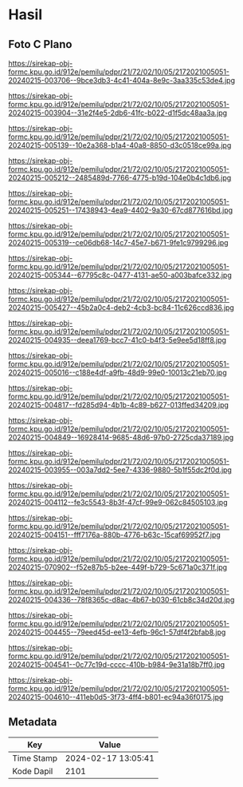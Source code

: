# Hasil

## Foto C Plano

https://sirekap-obj-formc.kpu.go.id/912e/pemilu/pdpr/21/72/02/10/05/2172021005051-20240215-003706--9bce3db3-4c41-404a-8e9c-3aa335c53de4.jpg

https://sirekap-obj-formc.kpu.go.id/912e/pemilu/pdpr/21/72/02/10/05/2172021005051-20240215-003904--31e2f4e5-2db6-41fc-b022-d1f5dc48aa3a.jpg

https://sirekap-obj-formc.kpu.go.id/912e/pemilu/pdpr/21/72/02/10/05/2172021005051-20240215-005139--10e2a368-b1a4-40a8-8850-d3c0518ce99a.jpg

https://sirekap-obj-formc.kpu.go.id/912e/pemilu/pdpr/21/72/02/10/05/2172021005051-20240215-005212--2485489d-7766-4775-b19d-104e0b4c1db6.jpg

https://sirekap-obj-formc.kpu.go.id/912e/pemilu/pdpr/21/72/02/10/05/2172021005051-20240215-005251--17438943-4ea9-4402-9a30-67cd877616bd.jpg

https://sirekap-obj-formc.kpu.go.id/912e/pemilu/pdpr/21/72/02/10/05/2172021005051-20240215-005319--ce06db68-14c7-45e7-b671-9fe1c9799296.jpg

https://sirekap-obj-formc.kpu.go.id/912e/pemilu/pdpr/21/72/02/10/05/2172021005051-20240215-005344--67795c8c-0477-4131-ae50-a003bafce332.jpg

https://sirekap-obj-formc.kpu.go.id/912e/pemilu/pdpr/21/72/02/10/05/2172021005051-20240215-005427--45b2a0c4-deb2-4cb3-bc84-11c626ccd836.jpg

https://sirekap-obj-formc.kpu.go.id/912e/pemilu/pdpr/21/72/02/10/05/2172021005051-20240215-004935--deea1769-bcc7-41c0-b4f3-5e9ee5d18ff8.jpg

https://sirekap-obj-formc.kpu.go.id/912e/pemilu/pdpr/21/72/02/10/05/2172021005051-20240215-005016--c188e4df-a9fb-48d9-99e0-10013c21eb70.jpg

https://sirekap-obj-formc.kpu.go.id/912e/pemilu/pdpr/21/72/02/10/05/2172021005051-20240215-004817--fd285d94-4b1b-4c89-b627-013ffed34209.jpg

https://sirekap-obj-formc.kpu.go.id/912e/pemilu/pdpr/21/72/02/10/05/2172021005051-20240215-004849--16928414-9685-48d6-97b0-2725cda37189.jpg

https://sirekap-obj-formc.kpu.go.id/912e/pemilu/pdpr/21/72/02/10/05/2172021005051-20240215-003955--003a7dd2-5ee7-4336-9880-5b1f55dc2f0d.jpg

https://sirekap-obj-formc.kpu.go.id/912e/pemilu/pdpr/21/72/02/10/05/2172021005051-20240215-004112--fe3c5543-8b3f-47cf-99e9-062c84505103.jpg

https://sirekap-obj-formc.kpu.go.id/912e/pemilu/pdpr/21/72/02/10/05/2172021005051-20240215-004151--fff7176a-880b-4776-b63c-15caf69952f7.jpg

https://sirekap-obj-formc.kpu.go.id/912e/pemilu/pdpr/21/72/02/10/05/2172021005051-20240215-070902--f52e87b5-b2ee-449f-b729-5c671a0c371f.jpg

https://sirekap-obj-formc.kpu.go.id/912e/pemilu/pdpr/21/72/02/10/05/2172021005051-20240215-004336--78f8365c-d8ac-4b67-b030-61cb8c34d20d.jpg

https://sirekap-obj-formc.kpu.go.id/912e/pemilu/pdpr/21/72/02/10/05/2172021005051-20240215-004455--79eed45d-ee13-4efb-96c1-57df4f2bfab8.jpg

https://sirekap-obj-formc.kpu.go.id/912e/pemilu/pdpr/21/72/02/10/05/2172021005051-20240215-004541--0c77c19d-cccc-410b-b984-9e31a18b7ff0.jpg

https://sirekap-obj-formc.kpu.go.id/912e/pemilu/pdpr/21/72/02/10/05/2172021005051-20240215-004610--411eb0d5-3f73-4ff4-b801-ec94a36f0175.jpg


## Metadata

| Key        | Value               |
| ---------- | ------------------- |
| Time Stamp | 2024-02-17 13:05:41 |
| Kode Dapil | 2101                |



